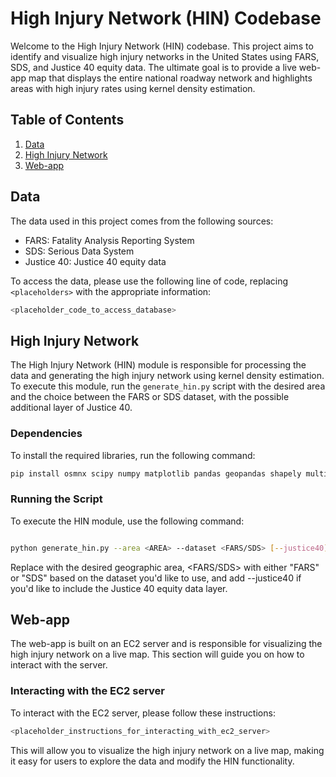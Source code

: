 # High Injury Network (HIN) Codebase

Welcome to the High Injury Network (HIN) codebase. This project aims to identify and visualize high injury networks in the United States using FARS, SDS, and Justice 40 equity data. The ultimate goal is to provide a live web-app map that displays the entire national roadway network and highlights areas with high injury rates using kernel density estimation.

## Table of Contents

1. [Data](#data)
2. [High Injury Network](#high-injury-network)
3. [Web-app](#web-app)

## Data

The data used in this project comes from the following sources:

- FARS: Fatality Analysis Reporting System
- SDS: Serious Data System
- Justice 40: Justice 40 equity data

To access the data, please use the following line of code, replacing `<placeholders>` with the appropriate information:

```bash
<placeholder_code_to_access_database>
```


## High Injury Network

The High Injury Network (HIN) module is responsible for processing the data and generating the high injury network using kernel density estimation. To execute this module, run the `generate_hin.py` script with the desired area and the choice between the FARS or SDS dataset, with the possible additional layer of Justice 40.

### Dependencies

To install the required libraries, run the following command:
```bash
pip install osmnx scipy numpy matplotlib pandas geopandas shapely multiprocessing geojson pyproj
```
### Running the Script

To execute the HIN module, use the following command:

```bash

python generate_hin.py --area <AREA> --dataset <FARS/SDS> [--justice40]

```

Replace <AREA> with the desired geographic area, <FARS/SDS> with either "FARS" or "SDS" based on the dataset you'd like to use, and add --justice40 if you'd like to include the Justice 40 equity data layer.

## Web-app

The web-app is built on an EC2 server and is responsible for visualizing the high injury network on a live map. This section will guide you on how to interact with the server.

### Interacting with the EC2 server

To interact with the EC2 server, please follow these instructions:
```bash
<placeholder_instructions_for_interacting_with_ec2_server>
```
This will allow you to visualize the high injury network on a live map, making it easy for users to explore the data and modify the HIN functionality.



